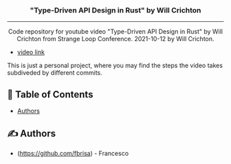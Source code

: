 <h3 align="center">"Type-Driven API Design in Rust" by Will Crichton</h3>

---

<p align="center">
  Code repository for youtube video "Type-Driven API Design in Rust" by Will Crichton from Strange Loop Conference.
  2021-10-12 by Will Crichton.

  - [video link](https://youtu.be/bnnacleqg6k)

  This is just a personal project, where you may find the steps the video takes subdiveded by different commits.
</p>

## 📝 Table of Contents

- [Authors](#authors)

## ✍️ Authors <a name = "authors"></a>

- (https://github.com/fbrisa) - Francesco

